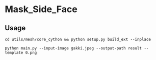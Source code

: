 # Mask_Side_Face

## Usage
`cd utils/mesh/core_cython && python setup.py build_ext --inplace` 

`python main.py --input-image gakki.jpeg --output-path result --template 0.png`